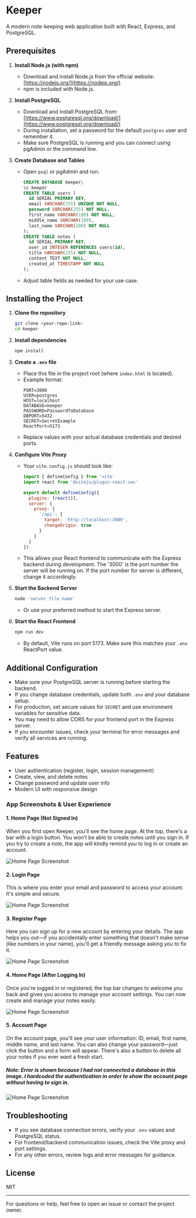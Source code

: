 # Keeper

A modern note-keeping web application built with React, Express, and PostgreSQL.

## Prerequisites

1. **Install Node.js (with npm)**
   - Download and install Node.js from the official website: [https://nodejs.org/](https://nodejs.org/)
   - npm is included with Node.js.

2. **Install PostgreSQL**
   - Download and install PostgreSQL from: [https://www.postgresql.org/download/](https://www.postgresql.org/download/)
   - During installation, set a password for the default `postgres` user and remember it.
   - Make sure PostgreSQL is running and you can connect using pgAdmin or the command line.

3. **Create Database and Tables**
   - Open `psql` or pgAdmin and run:
     ```sql
     CREATE DATABASE keeper;
     \c keeper
     CREATE TABLE users (
       id SERIAL PRIMARY KEY,
       email VARCHAR(255) UNIQUE NOT NULL,
       password VARCHAR(255) NOT NULL,
       first_name VARCHAR(100) NOT NULL,
       middle_name VARCHAR(100),
       last_name VARCHAR(100) NOT NULL
     );
     CREATE TABLE notes (
       id SERIAL PRIMARY KEY,
       user_id INTEGER REFERENCES users(id),
       title VARCHAR(255) NOT NULL,
       content TEXT NOT NULL,
       created_at TIMESTAMP NOT NULL
     );
     ```
   - Adjust table fields as needed for your use case.

## Installing the Project

1. **Clone the repository**
   ```sh
   git clone <your-repo-link>
   cd keeper
   ```

2. **Install dependencies**
   ```sh
   npm install
   ```

3. **Create a `.env` file**
   - Place this file in the project root (where `index.html` is located).
   - Example format:
     ```env
     PORT=3000
     USER=postgres
     HOST=localhost
     DATABASE=keeper
     PASSWORD=PasswordToDatabase
     DBPORT=5432
     SECRET=SecretExample
     ReactPort=5173
     ```
   - Replace values with your actual database credentials and desired ports.

4. **Configure Vite Proxy**
   - Your `vite.config.js` should look like:
     ```js
     import { defineConfig } from 'vite'
     import react from '@vitejs/plugin-react-swc'

     export default defineConfig({
       plugins: [react()],
       server: {
         proxy: {
           '/api': {
             target: 'http://localhost:3000',
             changeOrigin: true
           }
         }
       }
     })
     ```
   - This allows your React frontend to communicate with the Express backend during development. The '3000' is the port number the server will be running on. If the port number for server is different, change it accordingly. 

5. **Start the Backend Server**
   ```sh
   node 'server file name'
   ```
   - Or use your preferred method to start the Express server.

6. **Start the React Frontend**
   ```sh
   npm run dev
   ```
   - By default, Vite runs on port 5173. Make sure this matches your `.env` ReactPort value.

## Additional Configuration

- Make sure your PostgreSQL server is running before starting the backend.
- If you change database credentials, update both `.env` and your database setup.
- For production, set secure values for `SECRET` and use environment variables for sensitive data.
- You may need to allow CORS for your frontend port in the Express server.
- If you encounter issues, check your terminal for error messages and verify all services are running.

## Features
- User authentication (register, login, session management)
- Create, view, and delete notes
- Change password and update user info
- Modern UI with responsive design

### App Screenshots & User Experience

#### 1. Home Page (Not Signed In)
When you first open Keeper, you'll see the home page. At the top, there's a bar with a login button. You won't be able to create notes until you sign in. If you try to create a note, the app will kindly remind you to log in or create an account.

![Home Page Screenshot](src/assets/projectImages/Home_UI.jpeg)

#### 2. Login Page
This is where you enter your email and password to access your account. It's simple and secure.

![Home Page Screenshot](src/assets/projectImages/Login_Register_UI.jpeg)

#### 3. Register Page
Here you can sign up for a new account by entering your details. The app helps you out—if you accidentally enter something that doesn't make sense (like numbers in your name), you'll get a friendly message asking you to fix it.

![Home Page Screenshot](src/assets/projectImages/Register_UI.jpeg)

#### 4. Home Page (After Logging In)
Once you're logged in or registered, the top bar changes to welcome you back and gives you access to manage your account settings. You can now create and manage your notes easily.

![Home Page Screenshot](src/assets/projectImages/Home_Registered_UI.jpeg)

#### 5. Account Page
On the account page, you'll see your user information: ID, email, first name, middle name, and last name. You can also change your password—just click the button and a form will appear. There's also a button to delete all your notes if you ever want a fresh start. 

##### Note: Error is shown because I had not connected a database in this image. I hardcoded the authentication in order to show the account page without having to sign in.

![Home Page Screenshot](src/assets/projectImages/Account_Button_UI.jpeg)

## Troubleshooting
- If you see database connection errors, verify your `.env` values and PostgreSQL status.
- For frontend/backend communication issues, check the Vite proxy and port settings.
- For any other errors, review logs and error messages for guidance.

## License
MIT

---

For questions or help, feel free to open an issue or contact the project owner.
